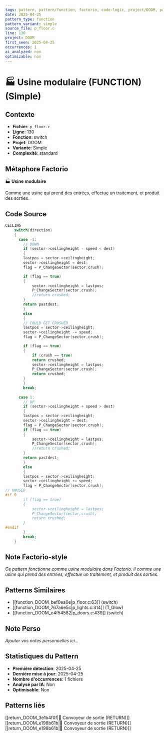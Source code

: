 ```yaml
---
tags: pattern, pattern/function, factorio, code-logic, project/DOOM, pattern/variant/simple
date: 2025-04-25
pattern_type: function
pattern_variant: simple
source_file: p_floor.c
line: 130
project: DOOM
first_seen: 2025-04-25
occurrences: 1
ai_analyzed: non
optimizable: non
---
```


# 🏭 Usine modulaire (FUNCTION) (Simple)

## Contexte
- **Fichier**: `p_floor.c`
- **Ligne**: 130
- **Fonction**: switch
- **Projet**: DOOM
- **Variante**: Simple
- **Complexité**: standard

## Métaphore Factorio
🏭 **Usine modulaire**

Comme une usine qui prend des entrées, effectue un traitement, et produit des sorties.

## Code Source
```c
CEILING
	switch(direction)
	{
	  case -1:
	    // DOWN
	    if (sector->ceilingheight - speed < dest)
	    {
		lastpos = sector->ceilingheight;
		sector->ceilingheight = dest;
		flag = P_ChangeSector(sector,crush);

		if (flag == true)
		{
		    sector->ceilingheight = lastpos;
		    P_ChangeSector(sector,crush);
		    //return crushed;
		}
		return pastdest;
	    }
	    else
	    {
		// COULD GET CRUSHED
		lastpos = sector->ceilingheight;
		sector->ceilingheight -= speed;
		flag = P_ChangeSector(sector,crush);

		if (flag == true)
		{
		    if (crush == true)
			return crushed;
		    sector->ceilingheight = lastpos;
		    P_ChangeSector(sector,crush);
		    return crushed;
		}
	    }
	    break;
						
	  case 1:
	    // UP
	    if (sector->ceilingheight + speed > dest)
	    {
		lastpos = sector->ceilingheight;
		sector->ceilingheight = dest;
		flag = P_ChangeSector(sector,crush);
		if (flag == true)
		{
		    sector->ceilingheight = lastpos;
		    P_ChangeSector(sector,crush);
		    //return crushed;
		}
		return pastdest;
	    }
	    else
	    {
		lastpos = sector->ceilingheight;
		sector->ceilingheight += speed;
		flag = P_ChangeSector(sector,crush);
// UNUSED
#if 0
		if (flag == true)
		{
		    sector->ceilingheight = lastpos;
		    P_ChangeSector(sector,crush);
		    return crushed;
		}
#endif
	    }
	    break;
	}
```

## Note Factorio-style
*Ce pattern fonctionne comme usine modulaire dans Factorio. Il comme une usine qui prend des entrées, effectue un traitement, et produit des sorties.*

## Patterns Similaires
- [[function_DOOM_bef0ea0e|p_floor.c:63]] (switch)
- [[function_DOOM_767a6e5c|p_lights.c:314]] (T_Glow)
- [[function_DOOM_e4f54582|p_doors.c:439]] (switch)

## Note Perso
*Ajouter vos notes personnelles ici...*

## Statistiques du Pattern
- **Première détection**: 2025-04-25
- **Dernière mise à jour**: 2025-04-25
- **Nombre d'occurrences**: 1 fichiers
- **Analysé par IA**: Non
- **Optimisable**: Non

## Patterns liés
[[return_DOOM_3e1b4f0f|🚚 Convoyeur de sortie (RETURN)]]
[[return_DOOM_e198b61b|🚚 Convoyeur de sortie (RETURN)]]
[[return_DOOM_e198b61b|🚚 Convoyeur de sortie (RETURN)]]
